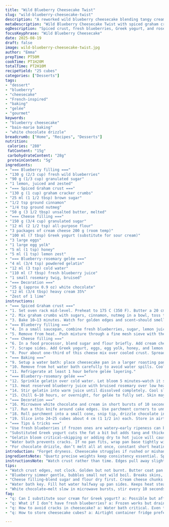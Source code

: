 ```yaml
---
title: "Wild Blueberry Cheesecake Twist"
slug: "wild-blueberry-cheesecake-twist"
description: "A reworked wild blueberry cheesecake blending tangy cream cheese with a hint of honey and lemon zest, plus a spiced graham crust. Uses fresh blueberries instead of frozen, swaps sour cream for Greek yogurt, and includes a rosemary-gelée topping instead of plain blueberry mirror. Baking in bain-marie for moist texture, topped with white chocolate drizzle infused with lime. The crust carries cinnamon and nutmeg, elevating the flavor complexity. Roughly 25 cubes serving size. A marriage of tart, sweet, herbal, and creamy, with a textured, slightly spiced crust."
metaDescription: "Wild Blueberry Cheesecake Twist with spiced graham crust, Greek yogurt, rosemary gelée, white chocolate-lime drizzle. 25 cubes, French-inspired, slow baked bain-marie."
ogDescription: "Spiced crust, fresh blueberries, Greek yogurt, and rosemary gelée stacked with cream cheese. Water bath baking, white chocolate-lime drizzle, chilled cubes for texture."
focusKeyphrase: "Wild Blueberry Cheesecake"
date: 2025-08-19
draft: false
image: wild-blueberry-cheesecake-twist.jpg
author: "Emma"
prepTime: PT50M
cookTime: PT1H20M
totalTime: PT2H10M
recipeYield: "25 cubes"
categories: ["Desserts"]
tags:
- "dessert"
- "blueberry"
- "cheesecake"
- "French-inspired"
- "baking"
- "gelée"
- "gourmet"
keywords:
- "blueberry cheesecake"
- "bain-marie baking"
- "white chocolate drizzle"
breadcrumb: ["Home", "Recipes", "Desserts"]
nutrition: 
 calories: "280"
 fatContent: "15g"
 carbohydrateContent: "28g"
 proteinContent: "5g"
ingredients:
- "=== Blueberry filling ==="
- "130 g (2/3 cup) fresh wild blueberries"
- "90 g (1/3 cup) granulated sugar"
- "1 lemon, juiced and zested"
- "=== Spiced Graham crust ==="
- "130 g (1 cup) graham cracker crumbs"
- "25 ml (1 1/2 tbsp) brown sugar"
- "1/2 tsp ground cinnamon"
- "1/4 tsp ground nutmeg"
- "50 g (3 1/2 tbsp) unsalted butter, melted"
- "=== Cheese filling ==="
- "150 g (3/4 cup) granulated sugar"
- "12 ml (2 1/2 tsp) all-purpose flour"
- "3 packages of cream cheese 200 g (room temp)"
- "100 ml (7 tbsp) Greek yogurt (substitute for sour cream)"
- "3 large eggs"
- "1 large egg yolk"
- "5 ml (1 tsp) honey"
- "5 ml (1 tsp) lemon zest"
- "=== Blueberry-rosemary gelée ==="
- "4 ml (3/4 tsp) powdered gelatin"
- "12 ml (3 tsp) cold water"
- "110 ml (7 tbsp) fresh blueberry juice"
- "1 small rosemary twig, bruised"
- "=== Decoration ==="
- "25 g (approx 0.9 oz) white chocolate"
- "12 ml (3/4 tbsp) heavy cream 35%"
- "Zest of 1 lime"
instructions:
- "=== Spiced Graham crust ==="
- "1. Set oven rack mid-level. Preheat to 175 C (350 F). Butter a 20 cm square pan. Line with parchment, leaving overhang on two sides for easy removal."
- "2. Mix graham crumbs with sugars, cinnamon, nutmeg in a bowl, toss thoroughly. Add melted butter, stir until evenly moistened. Press firmly into the pan base. Use bottom of a glass for even compaction."
- "3. Bake 10–13 minutes. Watch for golden edges and scent—should smell buttery with warm spices. Cool on rack. Lower oven to 160 C (320 F)."
- "=== Blueberry filling ==="
- "4. In a small saucepan, combine fresh blueberries, sugar, lemon juice, and zest. Bring to a moderate boil over medium heat; you want a gentle bubbling, not a rolling boil—about 3–4 minutes. Stir occasionally."
- "5. Remove from heat. Push mixture through a fine mesh sieve with the back of a spoon. Reserve strained berries for the cheesecake layers; the juice goes into the gelée."
- "=== Cheese filling ==="
- "6. In a food processor, blend sugar and flour briefly. Add cream cheese in chunks. Pulse until smooth but stop before overmixing; aim for soft, fluffy without air bubbles."
- "7. Scrape sides. Add Greek yogurt, eggs, egg yolk, honey, and lemon zest. Pulse until just combined. A spatula fold can help avoid overbeating. Mixture should be dense yet somewhat airy."
- "8. Pour about one-third of this cheese mix over cooled crust. Spread gently. Scatter blueberry pulp evenly across. Cover with remaining cheese mix, smoothing top."
- "=== Baking ==="
- "9. Setup a water bath: place cheesecake pan in a larger roasting pan. Pour hot water halfway up the pan sides. The steam regulates temperature, prevents cracking. Slide into oven. Bake about 1h15m to 1h25m—really watch surface. Cake is ready when edges are set but center slightly jiggles like gelatin. Internal temp: 63–65 C (145–150 F) for a creamy, not dry finish."
- "10. Remove from hot water bath carefully to avoid water spills. Cool 1 hour on rack uncovered—surface will sink slightly, texture firms."
- "11. Refrigerate at least 1 hour before gelée layering."
- "=== Blueberry-rosemary gelée ==="
- "12. Sprinkle gelatin over cold water. Let bloom 5 minutes—watch it soften and expand."
- "13. Heat reserved blueberry juice with bruised rosemary over low heat until just warm and aromatic—about 2–3 minutes. Remove rosemary twig."
- "14. Stir gelatin into warm juice until dissolved completely. Cool slightly but not set. Pour gently over chilled cheesecake. Return to fridge."
- "15. Chill 6–10 hours, or overnight, for gelée to fully set. Skin may form if uncovered—cover loosely."
- "=== Decoration ==="
- "16. Microwave white chocolate and cream in short bursts of 10 seconds, stirring each time until melt is smooth. Add lime zest, stir for a fresh note."
- "17. Run a thin knife around cake edges. Use parchment corners to unmold gently onto a board."
- "18. Roll parchment into a small cone, snip tip, drizzle chocolate in thin lines across top. Let set in fridge about 15 minutes to firm up."
- "19. Slice into 24–25 cubes about 4 cm (1 1/2 in) each. Store in airtight container, best consumed within a week."
- "=== Tips & tricks ==="
- "Use fresh blueberries if frozen ones are watery—early ripeness can bleed excess water messing texture. If stuck with frozen, thaw then drain at least 30 min to keep filling tight."
- "Substituted Greek yogurt cuts the fat a bit but adds tang and thickens mix better than sour cream which can weigh batter down or split if room temp too low."
- "Gelatin bloom critical—skipping or adding dry to hot juice will cause rubbery or grainy gelée."
- "Water bath prevents cracks. If no pan fits, wrap pan base tightly with foil to stop leaks. Use thermometer over counting minutes—oven temps vary."
- "For chocolate drizzle, don’t melt all at once, constant short heating avoids seizing and grainy mess. Lime zest counters richness with bite."
introduction: "Forget dryness. Cheesecake struggles if rushed or mishandled. I learned early on that baking low and slow with water bath eliminates cracks. Switching from sour cream to Greek yogurt adds creaminess, yet keeps the structure taut. Fresh blueberries yield bursts rather than soggy puddles; frozen get messy unless drained long. Adding spice to crust changes game: cinnamon, nutmeg warm up the wafer flavor — absent those the crust becomes one-note. Rosemary in gelée caught me off guard but adds herbaceous lift that I crave. Balance. Texture. Sharp zing from lemon zest and honey’s faint sweetness blends well with tangy cream cheese. White chocolate drizzle fused with lime zest cuts heaviness. Slice it big or small, but aim to keep edges sharp and gelée intact. Chill time: patience mandatory. No shortcuts."
ingredientsNote: "Quartz precise weights keep consistency essential. Spices in crust won’t overpower—if absent, crust tastes plain and flat. Butter controls crust moisture; too little crumbs remain loose, too much get soggy. Fresh berries better than frozen for intense flavor, but requires longer straining. Greek yogurt yields less fat than sour cream but thicker texture that holds well, avoids water leakage common with sour cream that’s too cold or curdled. Honey adds subtle floral nuance over vanilla extract, plus works with lemon zest for brightness. Gelatin always bloom in cold water—skipping leads to clumpy or failing set. Rosemary twig infuses gelée gently; remove before pouring or taste gets overpowering. White chocolate combined with lime zest confers balance; skip zest and flavor is heavy, dull. Use parchment carefully so cake unmolds cleanly; otherwise edges tear. Precise chilling essential — insufficient time risks runny gelée and unstable slices."
instructionsNote: "Watch crust rather than time. Edges pull away slightly, smell toasted. Blueberry simmer must be gentle—vigorous boil breaks skins, seeds escape and ruin smoothness. Pass through mesh for silky texture — short pass enough but press well to remove max juice. In food processor don’t rush blending cheesecake mix; too much air creates bubbles that crack. Incorporate eggs last and stop fast to avoid overrun batter. Cheese mix texture akin to thick mousse, flows slowly when poured. Water bath water below boiling temp avoids cracking—use hot tap water, freshly boiled cool slightly. Jiggle test best indicator of doneness; center should tremble lightly when nudged, not liquid. Cooling uncovered one hour sets surface firmness preventing cracks under gelée weight. Gelée layering requires patience; if poured warm jostles cake layers. Drizzle chocolate with cone made from parchment for control—drizzle zigzags fine lines rather than globs. Keep refrigerated after demolding; gelée quickly softens at room temp. Slicing best done with long sharp knife warmed between cuts for clean edges."
tips:
- "Watch crust edges, not clock. Golden but not burnt. Butter coat pan well; stops crumbs from sticking. Press crumbs hard with glass bottom, no air pockets. Nutmeg and cinnamon—don’t skip or crust tastes flat, no punch. If butter low, crust soggy. Bake short burst at 175 C, then lower temp. Cooling crust before filling mandatory, else soggy layer forms."
- "Blueberry simmer gentle, bubbles small not wild boil. Breaks skins, seeds slip into pulp. Push quickly through sieve! Reserve juice for gelée separate. Strain longer with frozen, fresh berries less time but can clog sieve; tap, press quickly. Juice not hot when gelatin added or gelée rubbery. Bloom gelatin fully in cold water or it grainy chunks appear."
- "Cheese filling—blend sugar and flour dry first. Cream cheese chunks cold but soft room temp help smooth without lumps. Pulse, pulse, don’t overmix or air bubbles form, ruin texture and cause cracks. Add eggs slow, mix very briefly. Fold with spatula to avoid aerating too much. Greek yogurt ratio affects texture; lowers fat but makes stable batter, sour cream watery if too cold, splits."
- "Water bath key. Fill hot water halfway up pan sides. Keeps heat steady, prevents cracks. Oven temps vary; use snug foil wrap if pan leaks. Jiggle test near end, edges set firm, center wobbles alive doesn’t shake liquid. Cool uncovered an hour. Will sink slightly, that’s okay, firms surface for gelée later. Skip or cover early causes gelée to slip or not set."
- "White chocolate—melt slow in microwave bursts, stir every 10 seconds or chocolate seizes. Add lime zest last for bite to counter sweetness; zest missing means heavy chocolate flavor. Drizzle thin with parchment cone. Chill drizzle 15 minutes to firm. Use sharp warmed knife for slicing cubes, wipe blade between cuts; keeps edges neat, gelée intact. Store airtight, fridge only, week tops."
faq:
- "q: Can I substitute sour cream for Greek yogurt? a: Possible but affects texture. Sour cream watery if too cold, splits batter. Greek yogurt thicker, cuts fat but stabilizes mix. Adjust quantity slightly. Longer mixing might be needed."
- "q: What if I don’t have fresh blueberries? a: Frozen works but drain thoroughly 30+ minutes. Thaw then press water out. Avoid fresh blueberry juice aroma; frozen juice weaker, gelée may fail or taste bland. Consider adding lemon zest to boost fragrance."
- "q: How to avoid cracks in cheesecake? a: Water bath critical. Even temp, steam prevents surface drying fast. Oven temp low, don’t open door mid-bake, slow chilling uncovered also helps. If no bath, wrap pan base with double foil for leaks, wait full chill time. Jiggle test better than timing."
- "q: How to store cheesecake cubes? a: Airtight container fridge preferred. Gelée softens quickly at room temp, fridge keeps tidy slices firm. Can freeze but texture changes. Thaw wrapped overnight; drizzle may dull. Best eaten within 5–7 days for fresh berry flavor."

---
```

